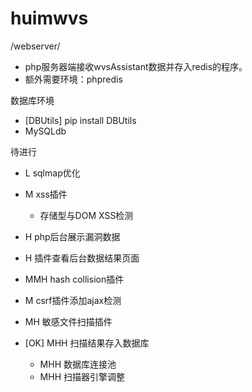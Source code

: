 # huimwvs
/webserver/
- php服务器端接收wvsAssistant数据并存入redis的程序。
- 额外需要环境：phpredis

数据库环境
- [DBUtils] pip install DBUtils
- MySQLdb


待进行
- L sqlmap优化
- M xss插件
    - 存储型与DOM XSS检测
- H php后台展示漏洞数据
- H 插件查看后台数据结果页面
- MMH hash collision插件
- M csrf插件添加ajax检测
- MH 敏感文件扫描插件

- [OK] MHH 扫描结果存入数据库
    - MHH 数据库连接池
    - MHH 扫描器引擎调整